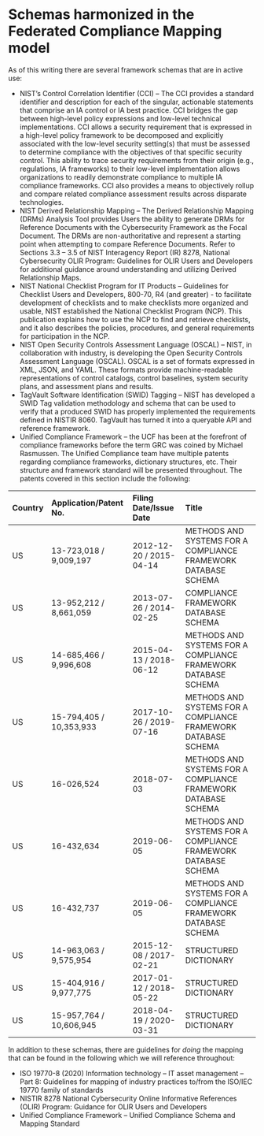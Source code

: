 # Schemas harmonized in the Federated Compliance Mapping model

As of this writing there are several framework schemas that are in active use:

* NIST’s Control Correlation Identifier \(CCI\) – The CCI provides a standard identifier and description for each of the singular, actionable statements that comprise an IA control or IA best practice. CCI bridges the gap between high-level policy expressions and low-level technical implementations. CCI allows a security requirement that is expressed in a high-level policy framework to be decomposed and explicitly associated with the low-level security setting\(s\) that must be assessed to determine compliance with the objectives of that specific security control. This ability to trace security requirements from their origin \(e.g., regulations, IA frameworks\) to their low-level implementation allows organizations to readily demonstrate compliance to multiple IA compliance frameworks. CCI also provides a means to objectively rollup and compare related compliance assessment results across disparate technologies.
* NIST Derived Relationship Mapping – The Derived Relationship Mapping \(DRMs\) Analysis Tool provides Users the ability to generate DRMs for Reference Documents with the Cybersecurity Framework as the Focal Document. The DRMs are non-authoritative and represent a starting point when attempting to compare Reference Documents. Refer to Sections 3.3 – 3.5 of NIST Interagency Report \(IR\) 8278, National Cybersecurity OLIR Program: Guidelines for OLIR Users and Developers for additional guidance around understanding and utilizing Derived Relationship Maps.
* NIST National Checklist Program for IT Products – Guidelines for Checklist Users and Developers, 800-70, R4 \(and greater\) - to facilitate development of checklists and to make checklists more organized and usable, NIST established the National Checklist Program \(NCP\). This publication explains how to use the NCP to find and retrieve checklists, and it also describes the policies, procedures, and general requirements for participation in the NCP.
* NIST Open Security Controls Assessment Language \(OSCAL\) – NIST, in collaboration with industry, is developing the Open Security Controls Assessment Language \(OSCAL\). OSCAL is a set of formats expressed in XML, JSON, and YAML. These formats provide machine-readable representations of control catalogs, control baselines, system security plans, and assessment plans and results.
* TagVault Software Identification \(SWID\) Tagging – NIST has developed a SWID Tag validation methodology and schema that can be used to verify that a produced SWID has properly implemented the requirements defined in NISTIR 8060. TagVault has turned it into a queryable API and reference framework.
* Unified Compliance Framework – the UCF has been at the forefront of compliance frameworks before the term GRC was coined by Michael Rasmussen. The Unified Compliance team have multiple patents regarding compliance frameworks, dictionary structures, etc. Their structure and framework standard will be presented throughout. The patents covered in this section include the following:

| **Country** | **Application/Patent No.** | **Filing Date/Issue Date** | **Title** |
| :--- | :--- | :--- | :--- |
| US | 13-723,018 / 9,009,197 | 2012-12-20 / 2015-04-14 | METHODS AND SYSTEMS FOR A COMPLIANCE FRAMEWORK DATABASE SCHEMA |
| US | 13-952,212 / 8,661,059 | 2013-07-26 / 2014-02-25 | COMPLIANCE FRAMEWORK DATABASE SCHEMA |
| US | 14-685,466 / 9,996,608 | 2015-04-13 / 2018-06-12 | METHODS AND SYSTEMS FOR A COMPLIANCE FRAMEWORK DATABASE SCHEMA |
| US | 15-794,405 / 10,353,933 | 2017-10-26 / 2019-07-16 | METHODS AND SYSTEMS FOR A COMPLIANCE FRAMEWORK DATABASE SCHEMA |
| US | 16-026,524 | 2018-07-03 | METHODS AND SYSTEMS FOR A COMPLIANCE FRAMEWORK DATABASE SCHEMA |
| US | 16-432,634 | 2019-06-05 | METHODS AND SYSTEMS FOR A COMPLIANCE FRAMEWORK DATABASE SCHEMA |
| US | 16-432,737 | 2019-06-05 | METHODS AND SYSTEMS FOR A COMPLIANCE FRAMEWORK DATABASE SCHEMA |
| US | 14-963,063 / 9,575,954 | 2015-12-08 / 2017-02-21 | STRUCTURED DICTIONARY |
| US | 15-404,916 / 9,977,775 | 2017-01-12 / 2018-05-22 | STRUCTURED DICTIONARY |
| US | 15-957,764 / 10,606,945 | 2018-04-19 / 2020-03-31 | STRUCTURED DICTIONARY |

In addition to these schemas, there are guidelines for _doing_ the mapping that can be found in the following which we will reference throughout:

* ISO 19770-8 \(2020\) Information technology – IT asset management – Part 8: Guidelines for mapping of industry practices to/from the ISO/IEC 19770 family of standards
* NISTIR 8278 National Cybersecurity Online Informative References \(OLIR\) Program: Guidance for OLIR Users and Developers
* Unified Compliance Framework – Unified Compliance Schema and Mapping Standard

